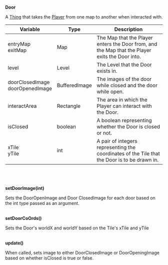 __Door__

A [Thing](thing.md) that takes the [Player](player.md) from one map to another when interacted with.

| Variable                            | Type          | Description                                                                                    |
|-------------------------------------|---------------|------------------------------------------------------------------------------------------------|
| entryMap<br/>exitMap                | Map           | The Map that the Player enters the Door from, and the Map that the Player exits the Door into. |
| level                               | Level         | The Level that the Door exists in.                                                             |
| doorClosedImage<br/>doorOpenedImage | BufferedImage | The images of the door while closed and the door while open.                                   |
| interactArea                        | Rectangle     | The area in which the Player can interact with the Door.                                       |
| isClosed                            | boolean       | A boolean representing whether the Door is closed or not.                                      |
| xTile<br/>yTile                     | int           | A pair of integers representing the coordinates of the Tile that the Door is to be drawn in.   |

\
\
\
__setDoorImage(int)__

Sets the DoorOpenImage and Door ClosedImage for each door based on the int type passed as an argument.

\
__setDoorCoOrds()__

Sets the Door's worldX and worldY based on the Tile's xTile and yTile

\
__update()__

When called, sets image to either DoorClosedImage or DoorOpeningImage based on whether isClosed is true or false.